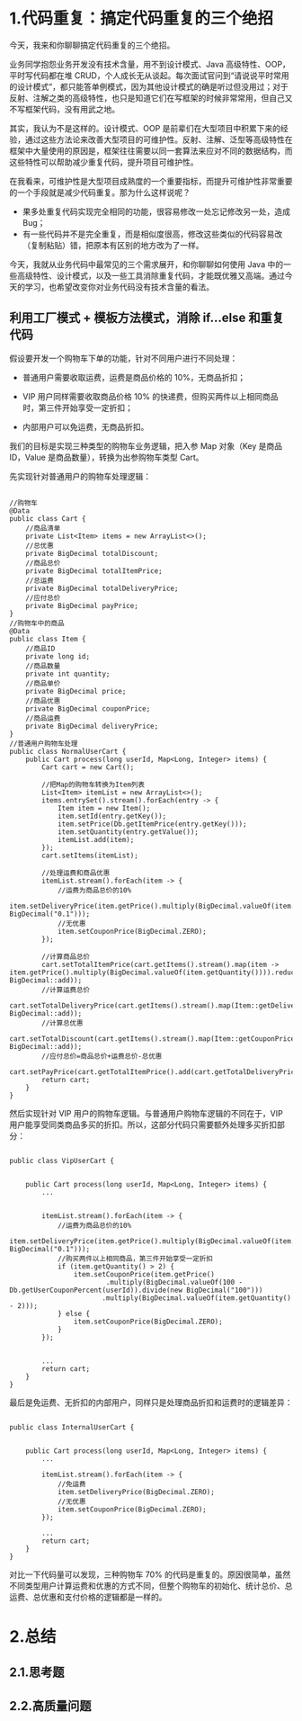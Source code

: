 # 1.代码重复：搞定代码重复的三个绝招

今天，我来和你聊聊搞定代码重复的三个绝招。

业务同学抱怨业务开发没有技术含量，用不到设计模式、Java 高级特性、OOP，平时写代码都在堆 CRUD，个人成长无从谈起。每次面试官问到“请说说平时常用的设计模式”，都只能答单例模式，因为其他设计模式的确是听过但没用过；对于反射、注解之类的高级特性，也只是知道它们在写框架的时候非常常用，但自己又不写框架代码，没有用武之地。

其实，我认为不是这样的。设计模式、OOP 是前辈们在大型项目中积累下来的经验，通过这些方法论来改善大型项目的可维护性。反射、注解、泛型等高级特性在框架中大量使用的原因是，框架往往需要以同一套算法来应对不同的数据结构，而这些特性可以帮助减少重复代码，提升项目可维护性。

在我看来，可维护性是大型项目成熟度的一个重要指标，而提升可维护性非常重要的一个手段就是减少代码重复。那为什么这样说呢？
* 果多处重复代码实现完全相同的功能，很容易修改一处忘记修改另一处，造成 Bug；
* 有一些代码并不是完全重复，而是相似度很高，修改这些类似的代码容易改（复制粘贴）错，把原本有区别的地方改为了一样。

今天，我就从业务代码中最常见的三个需求展开，和你聊聊如何使用 Java 中的一些高级特性、设计模式，以及一些工具消除重复代码，才能既优雅又高端。通过今天的学习，也希望改变你对业务代码没有技术含量的看法。

## 利用工厂模式 + 模板方法模式，消除 if…else 和重复代码

假设要开发一个购物车下单的功能，针对不同用户进行不同处理：

* 普通用户需要收取运费，运费是商品价格的 10%，无商品折扣；

* VIP 用户同样需要收取商品价格 10% 的快递费，但购买两件以上相同商品时，第三件开始享受一定折扣；

* 内部用户可以免运费，无商品折扣。


我们的目标是实现三种类型的购物车业务逻辑，把入参 Map 对象（Key 是商品 ID，Value 是商品数量），转换为出参购物车类型 Cart。

先实现针对普通用户的购物车处理逻辑：


```

//购物车
@Data
public class Cart {
    //商品清单
    private List<Item> items = new ArrayList<>();
    //总优惠
    private BigDecimal totalDiscount;
    //商品总价
    private BigDecimal totalItemPrice;
    //总运费
    private BigDecimal totalDeliveryPrice;
    //应付总价
    private BigDecimal payPrice;
}
//购物车中的商品
@Data
public class Item {
    //商品ID
    private long id;
    //商品数量
    private int quantity;
    //商品单价
    private BigDecimal price;
    //商品优惠
    private BigDecimal couponPrice;
    //商品运费
    private BigDecimal deliveryPrice;
}
//普通用户购物车处理
public class NormalUserCart {
    public Cart process(long userId, Map<Long, Integer> items) {
        Cart cart = new Cart();

        //把Map的购物车转换为Item列表
        List<Item> itemList = new ArrayList<>();
        items.entrySet().stream().forEach(entry -> {
            Item item = new Item();
            item.setId(entry.getKey());
            item.setPrice(Db.getItemPrice(entry.getKey()));
            item.setQuantity(entry.getValue());
            itemList.add(item);
        });
        cart.setItems(itemList);

        //处理运费和商品优惠
        itemList.stream().forEach(item -> {
            //运费为商品总价的10%
            item.setDeliveryPrice(item.getPrice().multiply(BigDecimal.valueOf(item.getQuantity())).multiply(new BigDecimal("0.1")));
            //无优惠
            item.setCouponPrice(BigDecimal.ZERO);
        });

        //计算商品总价
        cart.setTotalItemPrice(cart.getItems().stream().map(item -> item.getPrice().multiply(BigDecimal.valueOf(item.getQuantity()))).reduce(BigDecimal.ZERO, BigDecimal::add));
        //计算运费总价
        cart.setTotalDeliveryPrice(cart.getItems().stream().map(Item::getDeliveryPrice).reduce(BigDecimal.ZERO, BigDecimal::add));
        //计算总优惠
        cart.setTotalDiscount(cart.getItems().stream().map(Item::getCouponPrice).reduce(BigDecimal.ZERO, BigDecimal::add));
        //应付总价=商品总价+运费总价-总优惠
        cart.setPayPrice(cart.getTotalItemPrice().add(cart.getTotalDeliveryPrice()).subtract(cart.getTotalDiscount()));
        return cart;
    }
}
```

然后实现针对 VIP 用户的购物车逻辑。与普通用户购物车逻辑的不同在于，VIP 用户能享受同类商品多买的折扣。所以，这部分代码只需要额外处理多买折扣部分：



```

public class VipUserCart {


    public Cart process(long userId, Map<Long, Integer> items) {
        ...


        itemList.stream().forEach(item -> {
            //运费为商品总价的10%
            item.setDeliveryPrice(item.getPrice().multiply(BigDecimal.valueOf(item.getQuantity())).multiply(new BigDecimal("0.1")));
            //购买两件以上相同商品，第三件开始享受一定折扣
            if (item.getQuantity() > 2) {
                item.setCouponPrice(item.getPrice()
                        .multiply(BigDecimal.valueOf(100 - Db.getUserCouponPercent(userId)).divide(new BigDecimal("100")))
                       .multiply(BigDecimal.valueOf(item.getQuantity() - 2)));
            } else {
                item.setCouponPrice(BigDecimal.ZERO);
            }
        });


        ...
        return cart;
    }
}
```

最后是免运费、无折扣的内部用户，同样只是处理商品折扣和运费时的逻辑差异：



```

public class InternalUserCart {


    public Cart process(long userId, Map<Long, Integer> items) {
        ...

        itemList.stream().forEach(item -> {
            //免运费
            item.setDeliveryPrice(BigDecimal.ZERO);
            //无优惠
            item.setCouponPrice(BigDecimal.ZERO);
        });

        ...
        return cart;
    }
}
```
对比一下代码量可以发现，三种购物车 70% 的代码是重复的。原因很简单，虽然不同类型用户计算运费和优惠的方式不同，但整个购物车的初始化、统计总价、总运费、总优惠和支付价格的逻辑都是一样的。
















# 2.总结

## 2.1.思考题

## 2.2.高质量问题



